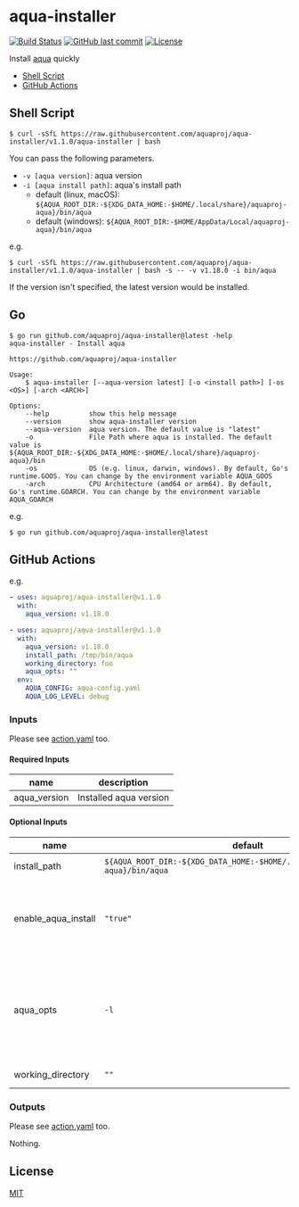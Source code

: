 # aqua-installer

[![Build Status](https://github.com/aquaproj/aqua-installer/workflows/test/badge.svg)](https://github.com/aquaproj/aqua-installer/actions)
[![GitHub last commit](https://img.shields.io/github/last-commit/aquaproj/aqua-installer.svg)](https://github.com/aquaproj/aqua-installer)
[![License](http://img.shields.io/badge/license-mit-blue.svg?style=flat-square)](https://raw.githubusercontent.com/aquaproj/aqua-installer/main/LICENSE)

Install [aqua](https://github.com/aquaproj/aqua) quickly

* [Shell Script](#shell-script)
* [GitHub Actions](#github-actions)

## Shell Script

```console
$ curl -sSfL https://raw.githubusercontent.com/aquaproj/aqua-installer/v1.1.0/aqua-installer | bash
```

You can pass the following parameters.

* `-v [aqua version]`: aqua version
* `-i [aqua install path]`: aqua's install path
  * default (linux, macOS): `${AQUA_ROOT_DIR:-${XDG_DATA_HOME:-$HOME/.local/share}/aquaproj-aqua}/bin/aqua`
  * default (windows): `${AQUA_ROOT_DIR:-$HOME/AppData/Local/aquaproj-aqua}/bin/aqua`

e.g.

```console
$ curl -sSfL https://raw.githubusercontent.com/aquaproj/aqua-installer/v1.1.0/aqua-installer | bash -s -- -v v1.18.0 -i bin/aqua
```

If the version isn't specified, the latest version would be installed.

## Go

```console
$ go run github.com/aquaproj/aqua-installer@latest -help
aqua-installer - Install aqua

https://github.com/aquaproj/aqua-installer

Usage:
	$ aqua-installer [--aqua-version latest] [-o <install path>] [-os <OS>] [-arch <ARCH>]

Options:
	--help          show this help message
	--version       show aqua-installer version
	--aqua-version  aqua version. The default value is "latest"
	-o              File Path where aqua is installed. The default value is ${AQUA_ROOT_DIR:-${XDG_DATA_HOME:-$HOME/.local/share}/aquaproj-aqua}/bin
	-os             OS (e.g. linux, darwin, windows). By default, Go's runtime.GOOS. You can change by the environment variable AQUA_GOOS
	-arch           CPU Architecture (amd64 or arm64). By default, Go's runtime.GOARCH. You can change by the environment variable AQUA_GOARCH
```

e.g.

```console
$ go run github.com/aquaproj/aqua-installer@latest
```

## GitHub Actions

e.g.

```yaml
- uses: aquaproj/aqua-installer@v1.1.0
  with:
    aqua_version: v1.18.0
```

```yaml
- uses: aquaproj/aqua-installer@v1.1.0
  with:
    aqua_version: v1.18.0
    install_path: /tmp/bin/aqua
    working_directory: foo
    aqua_opts: ""
  env:
    AQUA_CONFIG: aqua-config.yaml
    AQUA_LOG_LEVEL: debug
```

### Inputs

Please see [action.yaml](action.yaml) too.

#### Required Inputs

name | description
--- | --- 
aqua_version | Installed aqua version

#### Optional Inputs

name | default | description
--- | --- | ---
install_path | `${AQUA_ROOT_DIR:-${XDG_DATA_HOME:-$HOME/.local/share}/aquaproj-aqua}/bin/aqua` | aqua's install path
enable_aqua_install | `"true"` | if this is `"false"`, executing `aqua i` and updating `GITHUB_PATH` are skipped
aqua_opts | `-l` | `aqua i`'s option. If you want to specify global options, please use environment variables
working_directory | `""` | working directory

### Outputs

Please see [action.yaml](action.yaml) too.

Nothing.

## License

[MIT](LICENSE)
